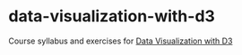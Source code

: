 # data-visualization-with-d3
Course syllabus and exercises for [Data Visualization with D3](http://www.thisismetis.com/data-visualization-d3-course)

